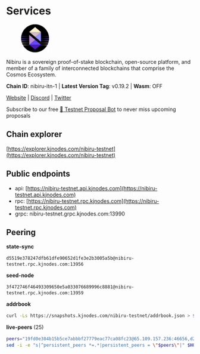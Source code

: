 # Services

<figure><img src="https://raw.githubusercontent.com/kj89/cosmos-images/main/logos/nibiru.png" alt=""><figcaption></figcaption></figure>

Nibiru is a sovereign proof-of-stake blockchain, open-source platform,  and member of a family of interconnected blockchains that comprise the Cosmos Ecosystem.

**Chain ID**: nibiru-itn-1 | **Latest Version Tag**: v0.19.2 | **Wasm**: OFF

[Website](https://nibiru.fi) | [Discord](https://discord.gg/nibirufi) | [Twitter](https://twitter.com/NibiruChain)



Subscribe to our free [🤖 Testnet Proposal Bot](https://t.me/kjnodes_testnet_proposal_bot) to never miss upcoming proposals


## Chain explorer
[https://explorer.kjnodes.com/nibiru-testnet](https://explorer.kjnodes.com/nibiru-testnet)

## Public endpoints

* api: [https://nibiru-testnet.api.kjnodes.com](https://nibiru-testnet.api.kjnodes.com)
* rpc: [https://nibiru-testnet.rpc.kjnodes.com](https://nibiru-testnet.rpc.kjnodes.com)
* grpc: nibiru-testnet.grpc.kjnodes.com:13990

## Peering

**state-sync**

```text
d5519e378247dfb61dfe90652d1fe3e2b3005a5b@nibiru-testnet.rpc.kjnodes.com:13956
```

**seed-node**

```text
3f472746f46493309650e5a033076689996c8881@nibiru-testnet.rpc.kjnodes.com:13959
```

**addrbook**
```bash
curl -Ls https://snapshots.kjnodes.com/nibiru-testnet/addrbook.json > $HOME/.nibid/config/addrbook.json
```

**live-peers** (25)
```bash
peers="19fd0e304b15b5ce7abbbf27779eac77ca08fc23@65.109.157.236:46656,d2f53fd715b205d1321a22bad1a6334a06f3de2b@64.227.4.135:03656,c51373e7a181c8b954d894bf356adcfe10c1c25b@89.58.16.33:36656,2ce838eea29c3f6ca650081dd0fa99186304b151@37.99.82.28:26656,a10fd4adadd7ca8f430ad88ffdc93366e9471b00@149.102.135.51:26656,0945129df734538663010c1349f1b4f29da48687@89.117.48.176:26656,c709cad9e11b315644fe8f1d2e90c03c5cba685c@94.60.6.236:26656,5db2f2c82ba2b9c431d069270ebc16d35985ffaa@91.230.110.96:26656,7685c50934491640cc4c082a687d4d7c140a0816@38.242.226.1:26656,a34c137b631a8c55c4dd51bf02823ab8eedc6020@89.117.51.194:26656,e88d5df5ea0c26dca6259564bf15934615012bd3@84.46.240.144:39656,d5519e378247dfb61dfe90652d1fe3e2b3005a5b@65.109.68.190:39656,cf13f41c223c6e47e581f6ae8ec7c554218de8fc@207.244.251.201:26656,36c8b1ffb65f4455c864d891662642fb6c7458e4@176.9.76.130:26656,e3fc96a180861a923807d29b748a6cddd3230a8f@5.189.171.168:26656,03833de20845507fd9c6d2ac1797d28ef4528b0c@109.123.252.252:26656,86a9ef837a37446469fc424b66e8fbf10d6619aa@84.46.255.162:26656,aaff99ce425ac9d062d1bca6f75987656e137307@138.201.34.19:26656,d0b30b6fdd2df3e70e41fb0ba43b400e7d02e6e0@38.242.252.252:26656,512d47ba933acf49081ebeb4a41317694f057e3d@94.131.15.62:26656,65a213efcad697afb5a1303c7fe5be4168d9520c@43.154.103.36:26656,51b6186857ffd7adf4ed0c5a080cfe882299b046@94.124.78.129:26656,c653964fd9adb62e4f775aa673f3a9d568ac0e14@109.123.229.224:26656,f98a8229e5dc6da6d5e49fd4e115472df3d1773c@95.9.36.100:26656,8c77970aa85235d543bfb26a47a332639dc89191@68.183.236.120:26656"
sed -i -e "s|^persistent_peers *=.*|persistent_peers = \"$peers\"|" $HOME/.nibid/config/config.toml
```
